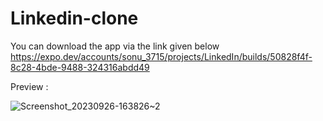 

# Linkedin-clone
You can download the app via the link given below
https://expo.dev/accounts/sonu_3715/projects/LinkedIn/builds/50828f4f-8c28-4bde-9488-324316abdd49

Preview :

![Screenshot_20230926-163826~2](https://github.com/Sonukr-11/Linkedin-clone/assets/100557345/212339a2-add9-4f5d-a083-9b91010aa74c)
